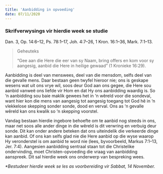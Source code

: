 ```yaml
---
title: 'Aanbidding in opvoeding'
date: 07/11/2020
---
```


### Skrifverwysings vir hierdie week se studie
Dan. 3, Op. 14:6–12, Ps. 78:1–17, Joh. 4:7–26, 1 Kron. 16:1–36, Mark. 7:1–13.

> <p>Geheuteks</p>
> “Gee aan die Here die eer van sy Naam, bring offers en kom voor sy aangesig, aanbid die Here in heilige gewaad” (1 Kronieke 16:29).

Aanbidding is deel van menswees, deel van die mensdom, selfs deel van die gevalle mens. Daar bestaan geen twyfel hieroor nie; ons is geskape wesens wat uit ons vrye wil, soos deur God aan ons gegee, die Here sou aanbid vanweë ons liefde vir Hom en dat Hy ons aanbidding waardig is. So ‘n aanbidding sou baie maklik gewees het in ‘n wêreld voor die sondeval, want hier kon die mens van aangesig tot aangesig toegang tot God hê in ‘n vlekkelose skepping sonder sonde, dood en verval. Ons as ‘n gevalle wêreld kan ons kwalik so ‘n skepping voorstel.

Vandag bestaan hierdie ingebore behoefte om te aanbid nog steeds in ons, maar net soos alle ander dinge in die wêreld is dit verwring en verbuig deur sonde. Dit kan onder andere beteken dat ons uiteindelik die verkeerde dinge kan aanbid. Of ons kan selfs glad nie die Here aanbid op die wyse waarop Hy veronderstel is om aanbid te word nie (lees, byvoorbeeld, Markus 7:1–13, Jer. 7:4). Aangesien aanbidding sentraal staan tot die Christelike ondervinding, moet Christen-opvoeding die vraag van aanbidding aanspreek. Dit sal hierdie week ons onderwerp van bespreking wees.

_*Bestudeer hierdie week se les as voorbereiding vir Sabbat, 14 November._